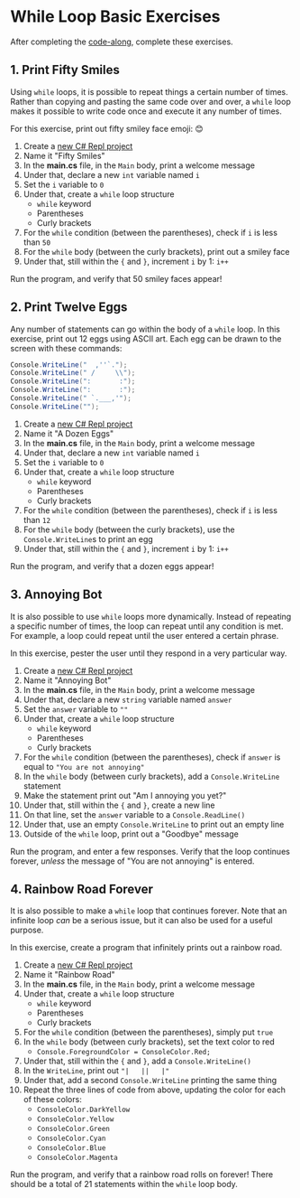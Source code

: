 # While Loop Basic Exercises
After completing the [code-along](FactorialFollowAlong.md), complete these exercises.

## 1. Print Fifty Smiles
Using `while` loops, it is possible to repeat things a certain number of times. Rather than copying and pasting the same code over and over, a `while` loop makes it possible to write code once and execute it any number of times.

For this exercise, print out fifty smiley face emoji: 😊

1. Create a [new C# Repl project](https://repl.it/new/csharp)
1. Name it "Fifty Smiles"
1. In the **main.cs** file, in the `Main` body, print a welcome message
1. Under that, declare a new `int` variable named `i`
1. Set the `i` variable to `0`
1. Under that, create a `while` loop structure
    - `while` keyword
    - Parentheses
    - Curly brackets
1. For the `while` condition (between the parentheses), check if `i` is less than `50`
1. For the `while` body (between the curly brackets), print out a smiley face
1. Under that, still within the `{` and `}`, increment `i` by 1: `i++`

Run the program, and verify that 50 smiley faces appear!

## 2. Print Twelve Eggs
Any number of statements can go within the body of a `while` loop. In this exercise, print out 12 eggs using ASCII art. Each egg can be drawn to the screen with these commands:

```cs
Console.WriteLine("  ,''`.");
Console.WriteLine(" /     \\");
Console.WriteLine(":       :");
Console.WriteLine(":       :");
Console.WriteLine(" `.___,'");
Console.WriteLine("");
```

1. Create a [new C# Repl project](https://repl.it/new/csharp)
1. Name it "A Dozen Eggs"
1. In the **main.cs** file, in the `Main` body, print a welcome message
1. Under that, declare a new `int` variable named `i`
1. Set the `i` variable to `0`
1. Under that, create a `while` loop structure
    - `while` keyword
    - Parentheses
    - Curly brackets
1. For the `while` condition (between the parentheses), check if `i` is less than `12`
1. For the `while` body (between the curly brackets), use the `Console.WriteLine`s to print an egg
1. Under that, still within the `{` and `}`, increment `i` by 1: `i++`

Run the program, and verify that a dozen eggs appear!

## 3. Annoying Bot
It is also possible to use `while` loops more dynamically. Instead of repeating a specific number of times, the loop can repeat until any condition is met. For example, a loop could repeat until the user entered a certain phrase.

In this exercise, pester the user until they respond in a very particular way.

1. Create a [new C# Repl project](https://repl.it/new/csharp)
1. Name it "Annoying Bot"
1. In the **main.cs** file, in the `Main` body, print a welcome message
1. Under that, declare a new `string` variable named `answer`
1. Set the `answer` variable to `""`
1. Under that, create a `while` loop structure
    - `while` keyword
    - Parentheses
    - Curly brackets
1. For the `while` condition (between the parentheses), check if `answer` is equal to `"You are not annoying"`
1. In the `while` body (between curly brackets), add a `Console.WriteLine` statement
1. Make the statement print out "Am I annoying you yet?"
1. Under that, still within the `{` and `}`, create a new line
1. On that line, set the `answer` variable to a `Console.ReadLine()`
1. Under that, use an empty `Console.WriteLine` to print out an empty line
1. Outside of the `while` loop, print out a "Goodbye" message

Run the program, and enter a few responses. Verify that the loop continues forever, _unless_ the message of "You are not annoying" is entered.

## 4. Rainbow Road Forever
It is also possible to make a `while` loop that continues forever. Note that an infinite loop _can_ be a serious issue, but it can also be used for a useful purpose.

In this exercise, create a program that infinitely prints out a rainbow road.

1. Create a [new C# Repl project](https://repl.it/new/csharp)
1. Name it "Rainbow Road"
1. In the **main.cs** file, in the `Main` body, print a welcome message
1. Under that, create a `while` loop structure
    - `while` keyword
    - Parentheses
    - Curly brackets
1. For the `while` condition (between the parentheses), simply put `true`
1. In the `while` body (between curly brackets), set the text color to red
    - `Console.ForegroundColor = ConsoleColor.Red;`
1. Under that, still within the `{` and `}`, add a `Console.WriteLine()`
1. In the `WriteLine`, print out `"|   ||   |"`
1. Under that, add a second `Console.WriteLine` printing the same thing
1. Repeat the three lines of code from above, updating the color for each of these colors:
    - `ConsoleColor.DarkYellow`
    - `ConsoleColor.Yellow`
    - `ConsoleColor.Green`
    - `ConsoleColor.Cyan`
    - `ConsoleColor.Blue`
    - `ConsoleColor.Magenta`

Run the program, and verify that a rainbow road rolls on forever! There should be a total of 21 statements within the `while` loop body.